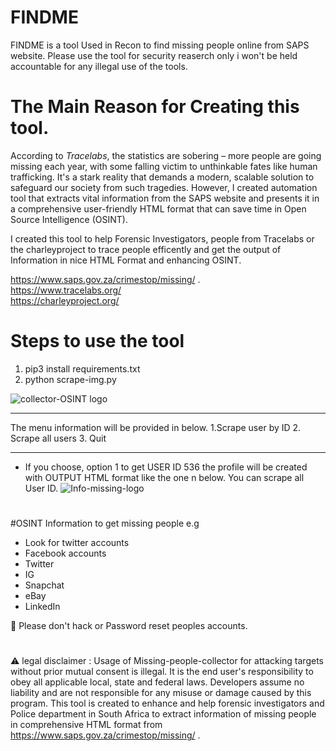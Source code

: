# FINDME


FINDME is a tool Used in Recon to find missing people online from SAPS website. Please use the tool for security reaserch only i won't be held accountable for any illegal use of the tools. 

#
# The Main Reason for Creating this tool.
According to *Tracelabs*, the statistics are sobering – more people are going missing each year, with some falling victim to unthinkable fates like human trafficking. It's a stark reality that demands a modern, scalable solution to safeguard our society from such tragedies. However, I created  automation tool that extracts vital information from the SAPS website and presents it in a comprehensive user-friendly HTML format that can save time in Open Source Intelligence (OSINT). 



I created this tool to help Forensic Investigators, people from Tracelabs or the charleyproject to trace people efficently and get the output of Information in nice HTML Format and enhancing OSINT. 

https://www.saps.gov.za/crimestop/missing/ .
<br> 
https://www.tracelabs.org/
<br>
https://charleyproject.org/
#
# Steps to use the tool 
1. pip3 install requirements.txt
2. python scrape-img.py

![collector-OSINT logo](https://github.com/OFD5/Missing-people-collector/blob/main/collector-OSINT.PNG)


------------------------
The menu information will be provided in below.
1.Scrape user by ID
2. Scrape all users
3. Quit

-------------------------
* If you choose, option 1 to get USER ID 536 the profile will be created with OUTPUT HTML format like the one n below. You can scrape all User ID.
![Info-missing-logo](https://github.com/OFD5/Missing-people-collector/blob/main/Info-missing.PNG)
#
#OSINT Information to get missing people e.g 
- Look for twitter accounts
- Facebook accounts
- Twitter
-  IG
- Snapchat
- eBay
- LinkedIn

  
🚫 Please don't hack  or Password reset peoples accounts.  
#
⚠ legal disclaimer : Usage of Missing-people-collector for attacking targets without prior mutual consent is illegal. It is the end user's responsibility to obey all applicable local, state and federal laws. Developers assume no liability and are not responsible for any misuse or damage caused by this program. This tool is created to enhance and help forensic investigators and Police department in South Africa to extract information of missing people in comprehensive HTML format from https://www.saps.gov.za/crimestop/missing/ . 
#

